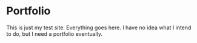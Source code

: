 Portfolio
===================

This is just my test site. Everything goes here. I have no idea what I intend to do, but I need a portfolio eventually.
